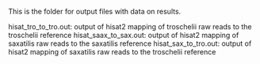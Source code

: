 This is the folder for output files with data on results. 

hisat_tro_to_tro.out: output of hisat2 mapping of troschelii raw reads to the troschelii reference
hisat_saax_to_sax.out: output of hisat2 mapping of saxatilis raw reads to the saxatilis reference
hisat_sax_to_tro.out: output of hisat2 mapping of saxatilis raw reads to the troschelii reference
